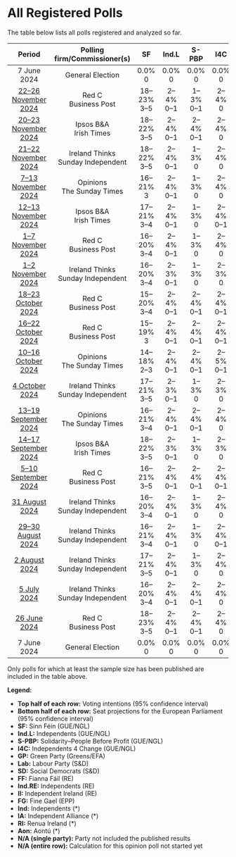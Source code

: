 # All Registered Polls

The table below lists all polls registered and analyzed so far.

| Period     | Polling firm/Commissioner(s) | SF | Ind.L | S-PBP | I4C | GP | Lab | SD | FF | Ind.RE | II | FG | Ind | IA | RI | Aon |
|:----------:|:----------------------------:|:--:|:--:|:--:|:--:|:--:|:--:|:--:|:--:|:--:|:--:|:--:|:--:|:--:|:--:|:--:|
| 7 June 2024 | General Election | 0.0% <br> 0 | 0.0% <br> 0 | 0.0% <br> 0 | 0.0% <br> 0 | 0.0% <br> 0 | 0.0% <br> 0 | 0.0% <br> 0 | 0.0% <br> 0 | 0.0% <br> 0 | 0.0% <br> 0 | 0.0% <br> 0 | 0.0% <br> 0 | 0.0% <br> 0 | 0.0% <br> 0 | 0.0% <br> 0 |
| [22–26 November 2024](2024-11-26-RedC.html) | Red C <br> Business Post | 18–23% <br> 3–5 | 2–4% <br> 0–1 | 1–3% <br> 0–1 | 2–4% <br> 0 | 3–5% <br> 0 | 3–5% <br> 0–1 | 5–8% <br> 0–1 | 19–24% <br> 3–5 | 1–3% <br> 0–1 | 3–5% <br> 0 | 18–23% <br> 3–5 | 3–5% <br> 0 | N/A <br> N/A | N/A <br> N/A | 3–5% <br> 0–1 |
| [20–23 November 2024](2024-11-23-IpsosBA.html) | Ipsos B&A <br> Irish Times | 18–22% <br> 3–5 | 2–4% <br> 0–1 | 2–4% <br> 0–1 | 2–4% <br> 0 | 3–5% <br> 0 | 3–5% <br> 0–1 | 5–7% <br> 0–2 | 19–23% <br> 3–5 | 1–3% <br> 0–1 | 3–5% <br> 0–1 | 17–21% <br> 3–5 | 3–5% <br> 0 | N/A <br> N/A | N/A <br> N/A | 2–4% <br> 0–1 |
| [21–22 November 2024](2024-11-22-IrelandThinks.html) | Ireland Thinks <br> Sunday Independent | 18–22% <br> 3–5 | 2–4% <br> 0–1 | 1–3% <br> 0 | 2–4% <br> 0 | 2–4% <br> 0 | 3–5% <br> 0–1 | 4–6% <br> 0 | 18–22% <br> 3–4 | 1–3% <br> 0–1 | 3–5% <br> 0 | 20–24% <br> 4–5 | 3–5% <br> 0 | N/A <br> N/A | N/A <br> N/A | 4–6% <br> 0–1 |
| [7–13 November 2024](2024-11-13-Opinions.html) | Opinions <br> The Sunday Times | 16–21% <br> 3 | 2–4% <br> 0–1 | 1–3% <br> 0 | 2–4% <br> 0 | 3–5% <br> 0 | 3–5% <br> 0–1 | 5–8% <br> 0–1 | 18–23% <br> 3–4 | 1–3% <br> 0–1 | 3–6% <br> 0–1 | 20–26% <br> 5 | 3–6% <br> 0 | N/A <br> N/A | N/A <br> N/A | 1–3% <br> 0 |
| [12–13 November 2024](2024-11-13-IpsosBA.html) | Ipsos B&A <br> Irish Times | 17–21% <br> 3–4 | 2–4% <br> 0–1 | 1–3% <br> 0 | 2–4% <br> 0–1 | 2–4% <br> 0 | 4–6% <br> 1 | 3–5% <br> 0 | 17–21% <br> 3–4 | 1–3% <br> 0–1 | 3–5% <br> 0–1 | 23–28% <br> 5 | 3–5% <br> 0 | N/A <br> N/A | N/A <br> N/A | 2–4% <br> 0 |
| [1–7 November 2024](2024-11-07-RedC.html) | Red C <br> Business Post | 16–20% <br> 3–4 | 2–4% <br> 0–1 | 1–3% <br> 0 | 2–4% <br> 0 | 3–5% <br> 0–1 | 2–4% <br> 0–1 | 5–7% <br> 0–1 | 19–23% <br> 3–5 | 1–3% <br> 0–1 | 2–4% <br> 0 | 20–24% <br> 4–5 | 3–5% <br> 0 | N/A <br> N/A | N/A <br> N/A | 4–6% <br> 0–1 |
| [1–2 November 2024](2024-11-02-IrelandThinks.html) | Ireland Thinks <br> Sunday Independent | 16–20% <br> 3–4 | 2–3% <br> 0–1 | 1–3% <br> 0 | 2–3% <br> 0 | 3–5% <br> 0 | 3–5% <br> 0–1 | 5–7% <br> 0–1 | 18–22% <br> 3–5 | 1–3% <br> 0 | 3–4% <br> 0 | 24–28% <br> 5 | 3–4% <br> 0 | N/A <br> N/A | N/A <br> N/A | 2–4% <br> 0 |
| [18–23 October 2024](2024-10-23-RedC.html) | Red C <br> Business Post | 15–20% <br> 3–4 | 2–4% <br> 0–1 | 2–4% <br> 0–1 | 2–4% <br> 0–1 | 2–4% <br> 0 | 3–5% <br> 0–1 | 4–7% <br> 0–1 | 19–24% <br> 3–5 | 1–3% <br> 0–1 | 4–7% <br> 0–1 | 20–25% <br> 4–5 | 3–6% <br> 0 | N/A <br> N/A | N/A <br> N/A | 2–4% <br> 0 |
| [16–22 October 2024](2024-10-22-RedC.html) | Red C <br> Business Post | 15–19% <br> 3 | 2–4% <br> 0–1 | 2–4% <br> 0–1 | 2–4% <br> 0–1 | 2–4% <br> 0 | 3–5% <br> 0–1 | 4–7% <br> 0–1 | 19–24% <br> 3–5 | 1–3% <br> 0–1 | 4–7% <br> 0–1 | 20–25% <br> 4–5 | 3–6% <br> 0 | N/A <br> N/A | N/A <br> N/A | 3–5% <br> 0–1 |
| [10–16 October 2024](2024-10-16-Opinions.html) | Opinions <br> The Sunday Times | 14–18% <br> 2–3 | 2–4% <br> 0–1 | 2–4% <br> 0–1 | 2–5% <br> 0–1 | 3–5% <br> 0 | 4–7% <br> 0–1 | 4–7% <br> 0 | 17–22% <br> 3–4 | 2–3% <br> 0–1 | 3–6% <br> 0–1 | 21–27% <br> 5 | 3–6% <br> 0 | N/A <br> N/A | N/A <br> N/A | 1–3% <br> 0 |
| [4 October 2024](2024-10-04-IrelandThinks.html) | Ireland Thinks <br> Sunday Independent | 17–21% <br> 3–5 | 2–3% <br> 0–1 | 1–3% <br> 0 | 2–3% <br> 0 | 3–5% <br> 0–1 | 4–6% <br> 0–1 | 5–7% <br> 0–2 | 17–21% <br> 3–4 | 1–2% <br> 0 | 2–4% <br> 0 | 24–28% <br> 5 | 2–4% <br> 0 | N/A <br> N/A | N/A <br> N/A | 3–5% <br> 0–1 |
| [13–19 September 2024](2024-09-19-Opinions.html) | Opinions <br> The Sunday Times | 16–21% <br> 3–4 | 2–4% <br> 0–1 | 2–4% <br> 0–1 | 2–4% <br> 0 | 3–5% <br> 0 | 3–5% <br> 0–1 | 4–7% <br> 0–1 | 18–23% <br> 3–5 | 1–3% <br> 0–1 | 3–6% <br> 0–1 | 21–27% <br> 5 | 3–6% <br> 0 | N/A <br> N/A | N/A <br> N/A | 1–3% <br> 0 |
| [14–17 September 2024](2024-09-17-IpsosBA.html) | Ipsos B&A <br> Irish Times | 18–22% <br> 3–5 | 2–3% <br> 0–1 | 1–3% <br> 0 | 2–3% <br> 0 | 4–6% <br> 0–1 | 5–7% <br> 1 | 3–5% <br> 0 | 17–21% <br> 3–4 | 1–3% <br> 0 | 2–4% <br> 0 | 25–30% <br> 5 | 2–4% <br> 0 | N/A <br> N/A | N/A <br> N/A | 1–2% <br> 0 |
| [5–10 September 2024](2024-09-10-RedC.html) | Red C <br> Business Post | 16–21% <br> 3–5 | 2–4% <br> 0–1 | 2–4% <br> 0–1 | 2–4% <br> 0–1 | 3–5% <br> 0 | 3–5% <br> 0–1 | 5–8% <br> 0–2 | 16–21% <br> 3–4 | 1–3% <br> 0–1 | 3–5% <br> 0 | 20–26% <br> 5 | 3–6% <br> 0 | N/A <br> N/A | N/A <br> N/A | 3–5% <br> 0–1 |
| [31 August 2024](2024-08-31-IrelandThinks.html) | Ireland Thinks <br> Sunday Independent | 16–20% <br> 3–4 | 2–4% <br> 0–1 | 1–3% <br> 0 | 2–4% <br> 0 | 3–5% <br> 0 | 3–5% <br> 0–1 | 3–5% <br> 0 | 19–23% <br> 4–5 | 1–3% <br> 0 | 3–5% <br> 0 | 23–27% <br> 5 | 3–5% <br> 0 | N/A <br> N/A | N/A <br> N/A | 2–4% <br> 0 |
| [29–30 August 2024](2024-08-30-IrelandThinks.html) | Ireland Thinks <br> Sunday Independent | 16–21% <br> 3–4 | 2–4% <br> 0–1 | 1–3% <br> 0 | 2–4% <br> 0–1 | 3–6% <br> 0 | 3–6% <br> 0–1 | 3–6% <br> 0–1 | 19–24% <br> 3–5 | 1–3% <br> 0 | 3–5% <br> 0 | 22–28% <br> 5 | 3–5% <br> 0 | N/A <br> N/A | N/A <br> N/A | 2–4% <br> 0 |
| [2 August 2024](2024-08-02-IrelandThinks.html) | Ireland Thinks <br> Sunday Independent | 17–21% <br> 3–5 | 2–4% <br> 0–1 | 1–3% <br> 0 | 2–4% <br> 0 | 3–5% <br> 0–1 | 3–5% <br> 0–1 | 4–6% <br> 0–1 | 18–22% <br> 3–5 | 1–3% <br> 0 | 3–5% <br> 0 | 22–26% <br> 5 | 3–5% <br> 0 | N/A <br> N/A | N/A <br> N/A | 3–5% <br> 0–1 |
| [5 July 2024](2024-07-05-IrelandThinks.html) | Ireland Thinks <br> Sunday Independent | 16–20% <br> 3–4 | 2–4% <br> 0–1 | 2–4% <br> 0–1 | 2–4% <br> 0 | 3–5% <br> 0 | 2–4% <br> 0 | 3–5% <br> 0 | 18–22% <br> 4–5 | 1–3% <br> 0 | 3–5% <br> 0 | 22–26% <br> 5 | 3–5% <br> 0 | N/A <br> N/A | N/A <br> N/A | 3–5% <br> 0–1 |
| [26 June 2024](2024-06-26-RedC.html) | Red C <br> Business Post | 18–23% <br> 3–5 | 2–4% <br> 0–1 | 2–4% <br> 0–1 | 2–4% <br> 0 | 4–7% <br> 0–2 | 2–4% <br> 0 | 4–7% <br> 0 | 17–22% <br> 3–4 | 1–3% <br> 0–1 | 4–7% <br> 0–1 | 19–24% <br> 4–5 | 3–6% <br> 0 | N/A <br> N/A | N/A <br> N/A | 2–4% <br> 0 |
| 7 June 2024 | General Election | 0.0% <br> 0 | 0.0% <br> 0 | 0.0% <br> 0 | 0.0% <br> 0 | 0.0% <br> 0 | 0.0% <br> 0 | 0.0% <br> 0 | 0.0% <br> 0 | 0.0% <br> 0 | 0.0% <br> 0 | 0.0% <br> 0 | 0.0% <br> 0 | 0.0% <br> 0 | 0.0% <br> 0 | 0.0% <br> 0 |

Only polls for which at least the sample size has been published are included in the table above.

**Legend:**
+ **Top half of each row:** Voting intentions (95% confidence interval)
+ **Bottom half of each row:** Seat projections for the European Parliament (95% confidence interval)
+ **SF:** Sinn Féin (GUE/NGL)
+ **Ind.L:** Independents (GUE/NGL)
+ **S-PBP:** Solidarity–People Before Profit (GUE/NGL)
+ **I4C:** Independents 4 Change (GUE/NGL)
+ **GP:** Green Party (Greens/EFA)
+ **Lab:** Labour Party (S&D)
+ **SD:** Social Democrats (S&D)
+ **FF:** Fianna Fáil (RE)
+ **Ind.RE:** Independents (RE)
+ **II:** Independent Ireland (RE)
+ **FG:** Fine Gael (EPP)
+ **Ind:** Independents (*)
+ **IA:** Independent Alliance (*)
+ **RI:** Renua Ireland (*)
+ **Aon:** Aontú (*)
+ **N/A (single party):** Party not included the published results
+ **N/A (entire row):** Calculation for this opinion poll not started yet

